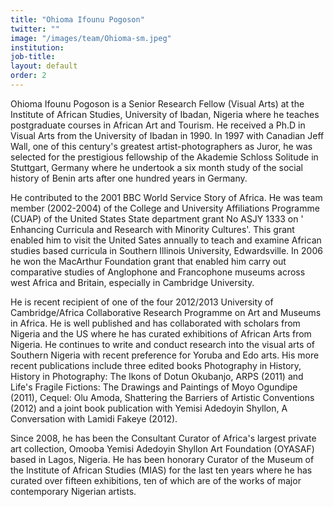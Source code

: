 ```yaml
---
title: "Ohioma Ifounu Pogoson"
twitter: ""
image: "/images/team/Ohioma-sm.jpeg"
institution:
job-title:
layout: default
order: 2
---
```

Ohioma Ifounu Pogoson is a Senior Research Fellow (Visual Arts) at the Institute of African Studies, University of Ibadan, Nigeria where he teaches postgraduate courses in African Art and Tourism. He received a Ph.D in Visual Arts from the University of Ibadan in 1990. In 1997 with Canadian Jeff Wall, one of this century's greatest artist-photographers as Juror, he was selected for the prestigious fellowship of the Akademie Schloss Solitude in Stuttgart, Germany where he undertook a six month study of the social history of Benin arts after one hundred years in Germany.

He contributed to the 2001 BBC World Service Story of Africa. He was team member (2002-2004) of the College and University Affiliations Programme (CUAP) of the United States State department grant No ASJY 1333 on ' Enhancing Curricula and Research with Minority Cultures'. This grant enabled him to visit the United Sates annually to teach and examine African studies based curricula in Southern Illinois University, Edwardsville. In 2006 he won the MacArthur Foundation grant that enabled him carry out comparative studies of Anglophone and Francophone museums across west Africa and Britain, especially in Cambridge University.

He is recent recipient of one of the four 2012/2013 University of Cambridge/Africa Collaborative Research Programme on Art and Museums in Africa. He is well published and has collaborated with scholars from Nigeria and the US where he has curated exhibitions of African Arts from Nigeria. He continues to write and conduct research into the visual arts of Southern Nigeria with recent preference for Yoruba and Edo arts. His more recent publications include three edited books Photography in History, History in Photography: The Ikons of Dotun Okubanjo, ARPS (2011) and Life's Fragile Fictions: The Drawings and Paintings of Moyo Ogundipe (2011), Cequel: Olu Amoda, Shattering the Barriers of Artistic Conventions (2012) and a joint book publication with Yemisi Adedoyin Shyllon, A Conversation with Lamidi Fakeye (2012).

Since 2008, he has been the Consultant Curator of Africa's largest private art collection, Omooba Yemisi Adedoyin Shyllon Art Foundation (OYASAF) based in Lagos, Nigeria. He has been honorary Curator of the Museum of the Institute of African Studies (MIAS) for the last ten years where he has curated over fifteen exhibitions, ten of which are of the works of major contemporary Nigerian artists.
